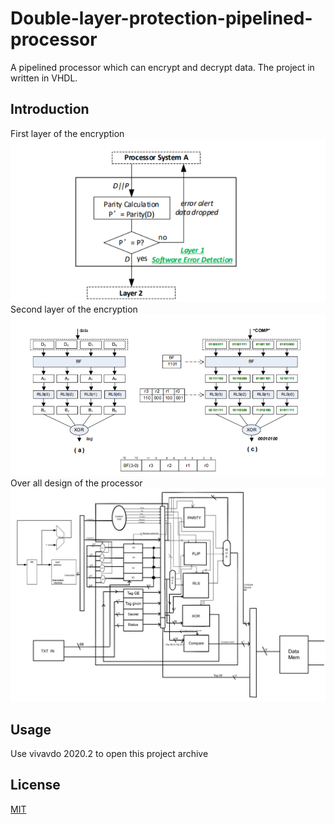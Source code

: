 # Double-layer-protection-pipelined-processor
A pipelined processor which can encrypt and decrypt data. The project in written in VHDL.

## Introduction
First layer of the encryption
![layer1](https://github.com/YunruiZhang/Double-layer-protection-pipelined-processor/blob/main/photos/layer1.png?raw=true)
Second layer of the encryption
![layer2](https://github.com/YunruiZhang/Double-layer-protection-pipelined-processor/blob/main/photos/layer2.png?raw=true)
Over all design of the processor
![design](https://github.com/YunruiZhang/Double-layer-protection-pipelined-processor/blob/main/photos/design.png?raw=true)

## Usage
Use vivavdo 2020.2 to open this project archive

## License
[MIT](https://choosealicense.com/licenses/mit/)

